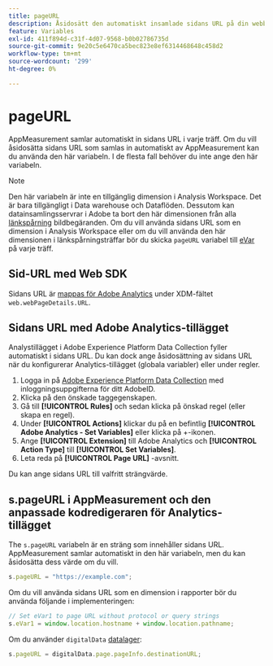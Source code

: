 ```yaml
---
title: pageURL
description: Åsidosätt den automatiskt insamlade sidans URL på din webbplats.
feature: Variables
exl-id: 411f894d-c31f-4d07-9568-b0b02786735d
source-git-commit: 9e20c5e6470ca5bec823e8ef6314468648c458d2
workflow-type: tm+mt
source-wordcount: '299'
ht-degree: 0%

---
```


# pageURL

AppMeasurement samlar automatiskt in sidans URL i varje träff. Om du vill åsidosätta sidans URL som samlas in automatiskt av AppMeasurement kan du använda den här variabeln. I de flesta fall behöver du inte ange den här variabeln.

>[!NOTE]
>
>Den här variabeln är inte en tillgänglig dimension i Analysis Workspace. Det är bara tillgängligt i Data warehouse och Dataflöden. Dessutom kan datainsamlingsservrar i Adobe ta bort den här dimensionen från alla [länkspårning](/help/implement/vars/functions/tl-method.md) bildbegäranden. Om du vill använda sidans URL som en dimension i Analysis Workspace eller om du vill använda den här dimensionen i länkspårningsträffar bör du skicka `pageURL` variabel till [eVar](evar.md) på varje träff.

## Sid-URL med Web SDK

Sidans URL är [mappas för Adobe Analytics](https://experienceleague.adobe.com/docs/analytics/implementation/aep-edge/variable-mapping.html) under XDM-fältet `web.webPageDetails.URL`.

## Sidans URL med Adobe Analytics-tillägget

Analystillägget i Adobe Experience Platform Data Collection fyller automatiskt i sidans URL. Du kan dock ange åsidosättning av sidans URL när du konfigurerar Analytics-tillägget (globala variabler) eller under regler.

1. Logga in på [Adobe Experience Platform Data Collection](https://experience.adobe.com/data-collection) med inloggningsuppgifterna för ditt AdobeID.
2. Klicka på den önskade taggegenskapen.
3. Gå till **[!UICONTROL Rules]** och sedan klicka på önskad regel (eller skapa en regel).
4. Under **[!UICONTROL Actions]** klickar du på en befintlig **[!UICONTROL Adobe Analytics - Set Variables]** eller klicka på +-ikonen.
5. Ange **[!UICONTROL Extension]** till Adobe Analytics och **[!UICONTROL Action Type]** till **[!UICONTROL Set Variables]**.
6. Leta reda på **[!UICONTROL Page URL]** -avsnitt.

Du kan ange sidans URL till valfritt strängvärde.

## s.pageURL i AppMeasurement och den anpassade kodredigeraren för Analytics-tillägget

The `s.pageURL` variabeln är en sträng som innehåller sidans URL. AppMeasurement samlar automatiskt in den här variabeln, men du kan åsidosätta dess värde om du vill.

```js
s.pageURL = "https://example.com";
```

Om du vill använda sidans URL som en dimension i rapporter bör du använda följande i implementeringen:

```js
// Set eVar1 to page URL without protocol or query strings
s.eVar1 = window.location.hostname + window.location.pathname;
```

Om du använder `digitalData` [datalager](../../prepare/data-layer.md):

```js
s.pageURL = digitalData.page.pageInfo.destinationURL;
```

